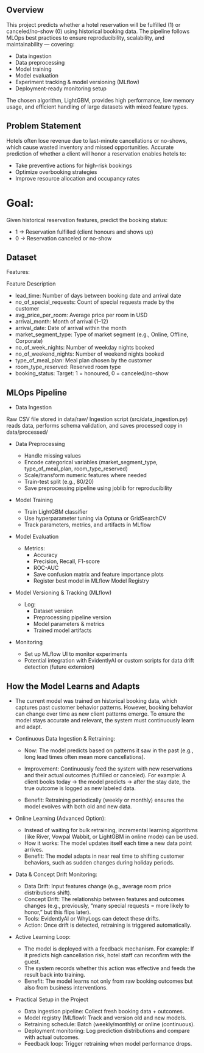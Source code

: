 ## Overview

This project predicts whether a hotel reservation will be fulfilled (1) or canceled/no-show (0) using historical booking data.
The pipeline follows MLOps best practices to ensure reproducibility, scalability, and maintainability — covering:

- Data ingestion
- Data preprocessing
- Model training
- Model evaluation
- Experiment tracking & model versioning (MLflow)
- Deployment-ready monitoring setup

The chosen algorithm, LightGBM, provides high performance, low memory usage, and efficient handling of large datasets with mixed feature types.

## Problem Statement

Hotels often lose revenue due to last-minute cancellations or no-shows, which cause wasted inventory and missed opportunities.
Accurate prediction of whether a client will honor a reservation enables hotels to:

- Take preventive actions for high-risk bookings
- Optimize overbooking strategies
- Improve resource allocation and occupancy rates

# Goal:
Given historical reservation features, predict the booking status:

- 1 → Reservation fulfilled (client honours and shows up)
- 0 → Reservation canceled or no-show

## Dataset

Features:

Feature	Description
- lead_time: Number of days between booking date and arrival date
- no_of_special_requests: Count of special requests made by the customer
- avg_price_per_room:	Average price per room in USD
- arrival_month: Month of arrival (1–12)
- arrival_date: Date of arrival within the month
- market_segment_type: Type of market segment (e.g., Online, Offline, Corporate)
- no_of_week_nights: Number of weekday nights booked
- no_of_weekend_nights: Number of weekend nights booked
- type_of_meal_plan: Meal plan chosen by the customer
- room_type_reserved: Reserved room type
- booking_status: Target: 1 = honoured, 0 = canceled/no-show

## MLOps Pipeline

- Data Ingestion

Raw CSV file stored in data/raw/
Ingestion script (src/data_ingestion.py) reads data, performs schema validation, and saves processed copy in data/processed/

- Data Preprocessing

  - Handle missing values
  - Encode categorical variables (market_segment_type, type_of_meal_plan, room_type_reserved)
  - Scale/transform numeric features where needed
  - Train-test split (e.g., 80/20)
  - Save preprocessing pipeline using joblib for reproducibility

- Model Training

  - Train LightGBM classifier
  - Use hyperparameter tuning via Optuna or GridSearchCV
  - Track parameters, metrics, and artifacts in MLflow

- Model Evaluation

  - Metrics:
    - Accuracy
    - Precision, Recall, F1-score
    - ROC-AUC
    - Save confusion matrix and feature importance plots
    - Register best model in MLflow Model Registry

- Model Versioning & Tracking (MLflow)

  - Log:
    - Dataset version
    - Preprocessing pipeline version
    - Model parameters & metrics
    - Trained model artifacts

- Monitoring

  - Set up MLflow UI to monitor experiments
  - Potential integration with EvidentlyAI or custom scripts for data drift detection (future extension)
 
## How the Model Learns and Adapts

- The current model was trained on historical booking data, which captures past customer behavior patterns. However, booking behavior can change over time as new client patterns emerge. To ensure the model stays accurate and relevant, the system must continuously learn and adapt.

- Continuous Data Ingestion & Retraining:

  - Now: The model predicts based on patterns it saw in the past (e.g., long lead times often mean more cancellations).

  - Improvement: Continuously feed the system with new reservations and their actual outcomes (fulfilled or canceled). For example: A client books today → the model predicts → after the stay date, the true outcome is logged as new labeled data.
  - Benefit: Retraining periodically (weekly or monthly) ensures the model evolves with both old and new data.

- Online Learning (Advanced Option):
  - Instead of waiting for bulk retraining, incremental learning algorithms (like River, Vowpal Wabbit, or LightGBM in online mode) can be used.
  - How it works: The model updates itself each time a new data point arrives.
  - Benefit: The model adapts in near real time to shifting customer behaviors, such as sudden changes during holiday periods.

- Data & Concept Drift Monitoring:
  - Data Drift: Input features change (e.g., average room price distributions shift).
  - Concept Drift: The relationship between features and outcomes changes (e.g., previously, “many special requests = more likely to honor,” but this flips later).
  - Tools: EvidentlyAI or WhyLogs can detect these drifts.
  - Action: Once drift is detected, retraining is triggered automatically.

- Active Learning Loop:
  - The model is deployed with a feedback mechanism. For example: If it predicts high cancellation risk, hotel staff can reconfirm with the guest.
  - The system records whether this action was effective and feeds the result back into training.
  - Benefit: The model learns not only from raw booking outcomes but also from business interventions.

- Practical Setup in the Project
  - Data ingestion pipeline: Collect fresh booking data + outcomes.
  - Model registry (MLflow): Track and version old and new models.
  - Retraining schedule: Batch (weekly/monthly) or online (continuous).
  - Deployment monitoring: Log prediction distributions and compare with actual outcomes.
  - Feedback loop: Trigger retraining when model performance drops.
